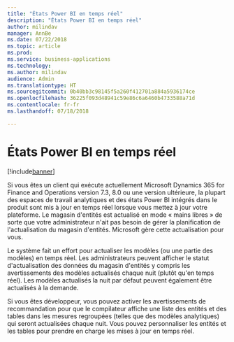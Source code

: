 ```yaml
---
title: "États Power BI en temps réel"
description: "États Power BI en temps réel"
author: milindav
manager: AnnBe
ms.date: 07/22/2018
ms.topic: article
ms.prod: 
ms.service: business-applications
ms.technology: 
ms.author: milindav
audience: Admin
ms.translationtype: HT
ms.sourcegitcommit: 0b40bb3c98145f5a260f412701a884a5936174ce
ms.openlocfilehash: 36225f093d48941c59e86c6a6460b4733588a71d
ms.contentlocale: fr-fr
ms.lasthandoff: 07/18/2018

---
```

#  <a name="real-time-power-bi-reports"></a>États Power BI en temps réel

[!include[banner](../../includes/banner.md)]

Si vous êtes un client qui exécute actuellement Microsoft Dynamics 365 for Finance and Operations version 7.3, 8.0 ou une version ultérieure, la plupart des espaces de travail analytiques et des états Power BI intégrés dans le produit sont mis à jour en temps réel lorsque vous mettez à jour votre plateforme. Le magasin d'entités est actualisé en mode « mains libres » de sorte que votre administrateur n'ait pas besoin de gérer la planification de l'actualisation du magasin d'entités. Microsoft gère cette actualisation pour vous. 
 
Le système fait un effort pour actualiser les modèles (ou une partie des modèles) en temps réel. Les administrateurs peuvent afficher le statut d'actualisation des données du magasin d'entités y compris les avertissements des modèles actualisés chaque nuit (plutôt qu'en temps réel). Les modèles actualisés la nuit par défaut peuvent également être actualisés à la demande.
 
Si vous êtes développeur, vous pouvez activer les avertissements de recommandation pour que le compilateur affiche une liste des entités et des tables dans les mesures regroupées (telles que des modèles analytiques) qui seront actualisées chaque nuit. Vous pouvez personnaliser les entités et les tables pour prendre en charge les mises à jour en temps réel.


